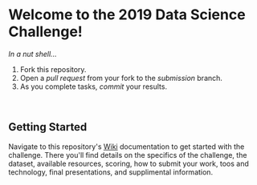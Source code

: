 Welcome to the 2019 Data Science Challenge!
===========================================

_In a nut shell..._

1. Fork this repository.
2. Open a _pull request_ from your fork to the _submission_ branch.
3. As you complete tasks, _commit_ your results.


<br>

Getting Started
---------------

Navigate to this repository's
[Wiki](https://github.rcac.purdue.edu/glentner/AITP2019-DS-Challenge/wiki)
documentation to get started with the challenge. There you'll find details on
the specifics of the challenge, the dataset, available resources, scoring, how
to submit your work, toos and technology, final presentations, and supplimental
information.
